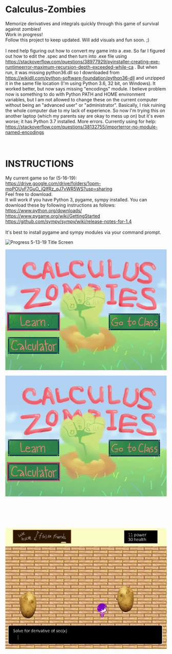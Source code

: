 # Calculus-Zombies
Memorize derivatives and integrals quickly through this game of survival against zombies!
<br> Work in progress!
<br> Follow this project to keep updated. Will add visuals and fun soon. ;)
<br> <br>
I need help figuring out how to convert my game into a .exe. So far I figured out how to edit the .spec and then turn into .exe file using https://stackoverflow.com/questions/38977929/pyinstaller-creating-exe-runtimeerror-maximum-recursion-depth-exceeded-while-ca . But when run, it was missing python36.dll so I downloaded from https://wikidll.com/python-software-foundation/python36-dll and unzipped it in the same file location (I'm using Python 3.6, 32 bit, on Windows). It worked better, but now says missing "encodings" module. I believe problem now is something to do with Python PATH and HOME environment variables, but I am not allowed to change these on the current computer without being an "advanced user" or "administrator". Basically, I risk ruining the whole computer due to my lack of experience. So now I'm trying this on another laptop (which my parents say are okay to mess up on) but it's even worse; it has Python 3.7 installed. More errors.
Currently using for help: https://stackoverflow.com/questions/38132755/importerror-no-module-named-encodings
<br>
<br> <br>
# INSTRUCTIONS
My current game so far (5-16-19): https://drive.google.com/drive/folders/1opm-mpPOUyF7GuO_jQIfRz_qJ7vWR5WS?usp=sharing
<br> Feel free to download. <br>
It will work if you have Python 3, pygame, sympy installed. You can download these by following instructions as follows:
https://www.python.org/downloads/ <br>
https://www.pygame.org/wiki/GettingStarted <br>
https://github.com/sympy/sympy/wiki/release-notes-for-1.4 <br>
<br>
It's best to install pygame and sympy modules via your command prompt.
<br>

![Progress 5-13-19 Title Screen](https://github.com/QueenChristina/Calculus-Zombies/blob/master/5-13-19/5-13-19%20Pretty.gif)

![Progress 5-13-19 Lesson](https://github.com/QueenChristina/Calculus-Zombies/blob/master/5-13-19/5-13-19%20Class.gif)

![Progress 5-13-19 Calculator](https://github.com/QueenChristina/Calculus-Zombies/blob/master/5-13-19/5-13-19%20Calc.gif)

<br><br><br><br>

![Progress 5-8-19 Losing](https://github.com/QueenChristina/Calculus-Zombies/blob/master/5-8-19/5-8-10%20Fail.gif)
